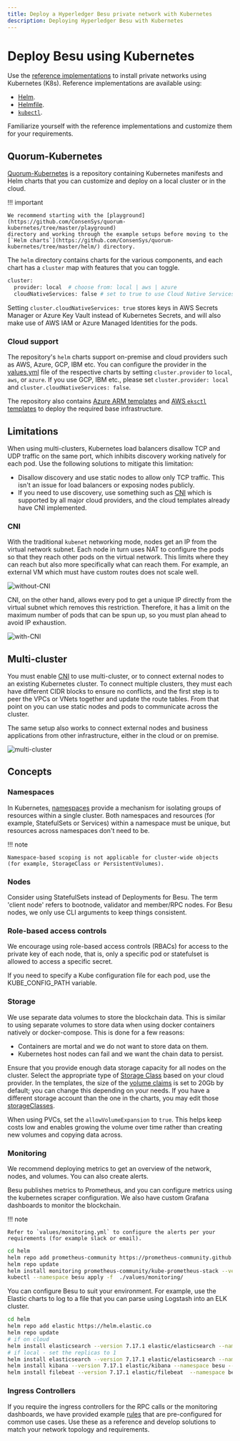 ```yaml
---
title: Deploy a Hyperledger Besu private network with Kubernetes
description: Deploying Hyperledger Besu with Kubernetes
---
```


# Deploy Besu using Kubernetes

Use the [reference implementations](https://github.com/ConsenSys/besu-kubernetes) to install
private networks using Kubernetes (K8s). Reference implementations are available using:

* [Helm](https://github.com/ConsenSys/quorum-kubernetes/tree/master/helm).
* [Helmfile](https://github.com/roboll/helmfile).
* [`kubectl`](https://github.com/ConsenSys/besu-kubernetes/tree/master/playground/kubectl).

Familiarize yourself with the reference implementations and customize them for your requirements.

## Quorum-Kubernetes

[Quorum-Kubernetes](https://github.com/ConsenSys/quorum-Kubernetes) is a repository containing Kubernetes manifests and
Helm charts that you can customize and deploy on a local cluster or in the cloud.

!!! important

    We recommend starting with the [playground](https://github.com/ConsenSys/quorum-kubernetes/tree/master/playground)
    directory and working through the example setups before moving to the
    [`Helm charts`](https://github.com/ConsenSys/quorum-kubernetes/tree/master/helm/) directory.

The `helm` directory contains charts for the various components, and each chart has a `cluster` map with features that
you can toggle.

```bash
cluster:
  provider: local  # choose from: local | aws | azure
  cloudNativeServices: false # set to true to use Cloud Native Services (SecretsManager and IAM for AWS; KeyVault & Managed Identities for Azure)
```

Setting `cluster.cloudNativeServices: true` stores keys in AWS Secrets Manager or Azure Key Vault instead of Kubernetes
Secrets, and will also make use of AWS IAM or Azure Managed Identities for the pods.

### Cloud support

The repository's `helm` charts support on-premise and cloud providers such as AWS, Azure, GCP, IBM etc. You can
configure the provider in the
[values.yml](https://github.com/ConsenSys/quorum-kubernetes/blob/5920caff6dd15b4ca17f760ad9e4d7d2e43b41a1/helm/values/genesis-besu.yml) file of
the respective charts by setting `cluster.provider` to `local`, `aws`, or `azure`. If you use
GCP, IBM etc., please set `cluster.provider: local` and `cluster.cloudNativeServices: false`.

The repository also contains [Azure ARM templates](https://github.com/ConsenSys/quorum-kubernetes/tree/master/azure)
and [AWS `eksctl` templates](https://github.com/ConsenSys/quorum-kubernetes/tree/master/aws) to deploy the
required base infrastructure.

## Limitations

When using multi-clusters, Kubernetes load balancers disallow TCP and UDP traffic on the same port, which inhibits
discovery working natively for each pod.
Use the following solutions to mitigate this limitation:

* Disallow discovery and use static nodes to allow only TCP traffic.
  This isn't an issue for load balancers or exposing nodes publicly.
* If you need to use discovery, use something such as [CNI](#CNI) which is supported by all major cloud providers, and
  the cloud templates already have CNI implemented.

### CNI

With the traditional `kubenet` networking mode, nodes get an IP from the virtual network subnet.
Each node in turn uses NAT to configure the pods so that they reach other pods on the virtual network.
This limits where they can reach but also more specifically what can reach them.
For example, an external VM which must have custom routes does not scale well.

![without-CNI](../../../images/kubernetes-1.jpeg)

CNI, on the other hand, allows every pod to get a unique IP directly from the virtual subnet which removes this restriction.
Therefore, it has a limit on the maximum number of pods that can be spun up, so you must plan ahead to avoid IP exhaustion.

![with-CNI](../../../images/kubernetes-2.jpeg)

## Multi-cluster

You must enable [CNI](#cni) to use multi-cluster, or to connect external nodes to an existing Kubernetes cluster.
To connect multiple clusters, they must each have different CIDR blocks to ensure no conflicts, and the first step is to
peer the VPCs or VNets together and update the route tables.
From that point on you can use static nodes and pods to communicate across the cluster.

The same setup also works to connect external nodes and business applications from other infrastructure, either in the
cloud or on premise.

![multi-cluster](../../../images/kubernetes-3.png)

## Concepts

### Namespaces

In Kubernetes, [namespaces](https://kubernetes.io/docs/concepts/overview/working-with-objects/namespaces/) provide a
mechanism for isolating groups of resources within a single cluster.
Both namespaces and resources (for example, StatefulSets or Services) within a namespace must be unique, but resources
across namespaces don't need to be.

!!! note

    Namespace-based scoping is not applicable for cluster-wide objects (for example, StorageClass or PersistentVolumes).

### Nodes

Consider using StatefulSets instead of Deployments for Besu. The term 'client node' refers to bootnode, validator
and member/RPC nodes. For Besu nodes, we only use CLI arguments to keep things consistent.

### Role-based access controls

We encourage using role-based access controls (RBACs) for access to the private key of each node, that is, only a specific pod or statefulset is
allowed to access a specific secret.

If you need to specify a Kube configuration file for each pod, use the KUBE_CONFIG_PATH variable.

### Storage

We use separate data volumes to store the blockchain data. This is similar to using separate volumes
to store data when using docker containers natively or docker-compose. This is done for
a few reasons:

* Containers are mortal and we do not want to store data on them.
* Kubernetes host nodes can fail and we want the chain data to persist.

Ensure that you provide enough data storage capacity for all nodes on the cluster.
Select the appropriate type of [Storage Class](https://kubernetes.io/docs/concepts/storage/storage-classes/) based
on your cloud provider. In the templates, the size of the [volume claims](https://kubernetes.io/docs/concepts/storage/persistent-volumes/#persistentvolumeclaims)
is set to 20Gb by default; you can change this depending on your needs. If you have a different storage
account than the one in the charts, you may edit those
[storageClasses](https://github.com/ConsenSys/quorum-kubernetes/blob/5920caff6dd15b4ca17f760ad9e4d7d2e43b41a1/helm/charts/besu-node/templates/node-storage.yaml).

When using PVCs, set the `allowVolumeExpansion` to `true`. This helps keep costs low and enables growing the volume
over time rather than creating new volumes and copying data across.

### Monitoring

We recommend deploying metrics to get an overview of the network, nodes, and volumes. You can also create alerts.

Besu publishes metrics to Prometheus, and you can configure metrics using the kubernetes scraper configuration. We
also have custom Grafana dashboards to monitor the blockchain.

!!! note

    Refer to `values/monitoring.yml` to configure the alerts per your requirements (for example slack or email).

```bash
cd helm
helm repo add prometheus-community https://prometheus-community.github.io/helm-charts
helm repo update
helm install monitoring prometheus-community/kube-prometheus-stack --version 34.10.0 --namespace=besu --create-namespace --values ./values/monitoring.yml --wait
kubectl --namespace besu apply -f  ./values/monitoring/
```

You can configure Besu to suit your environment. For example, use the Elastic charts to log to a file
that you can parse using Logstash into an ELK cluster.

```bash
cd helm
helm repo add elastic https://helm.elastic.co
helm repo update
# if on cloud
helm install elasticsearch --version 7.17.1 elastic/elasticsearch --namespace besu --create-namespace --values ./values/elasticsearch.yml
# if local - set the replicas to 1
helm install elasticsearch --version 7.17.1 elastic/elasticsearch --namespace besu --create-namespace --values ./values/elasticsearch.yml --set replicas=1 --set minimumMasterNodes: 1
helm install kibana --version 7.17.1 elastic/kibana --namespace besu --values ./values/kibana.yml
helm install filebeat --version 7.17.1 elastic/filebeat  --namespace besu --values ./values/filebeat.yml
```

### Ingress Controllers

If you require the ingress controllers for the RPC calls or the monitoring dashboards, we have provided example
[rules](https://github.com/ConsenSys/quorum-kubernetes/blob/5920caff6dd15b4ca17f760ad9e4d7d2e43b41a1/ingress/ingress-rules-besu.yml) that
are pre-configured for common use cases. Use these as a reference and develop solutions to match your network
topology and requirements.
